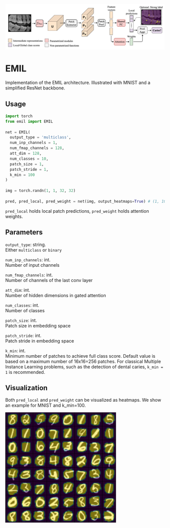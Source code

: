 ![emil architecture](images/emil.png "EMIL architecture")

# EMIL

Implementation of the EMIL architecture. Illustrated with MNIST and a simplified ResNet backbone.

## Usage
```python
import torch
from emil import EMIL

net = EMIL(
  output_type = 'multiclass',
  num_inp_channels = 1,
  num_fmap_channels = 128,
  att_dim = 128,
  num_classes = 10,
  patch_size = 1,
  patch_stride = 1,
  k_min = 100
)

img = torch.randn(1, 1, 32, 32)

pred, pred_local, pred_weight = net(img, output_heatmaps=True) # (1, 10), (1, k, 10),  (1, k, 1)
```

`pred_local` holds local patch predictions, `pred_weight` holds attention weights.

## Parameters
`output_type`: string.<br />
Either `multiclass` or `binary`

`num_inp_channels`: int.<br />
Number of input channels

`num_fmap_channels`: int.<br />
Number of channels of the last conv layer

`att_dim`: int.<br />
Number of hidden dimensions in gated attention

`num_classes`: int.<br />
Number of classes

`patch_size`: int.<br />
Patch size in embedding space

`patch_stride`: int.<br />
Patch stride in embedding space

`k_min`: int.<br />
Minimum number of patches to achieve full class score. Default value is based on a maximum number of 16x16=256 patches.
For classical Multiple Instance Learning problems, such as the detection of dental caries, `k_min = 1` is recommended.

## Visualization
Both `pred_local` and `pred_weight` can be visualized as heatmaps. We show an example for MNIST and k_min=100.

<img src="images/mnist_pred_weight.png" width="350" />
